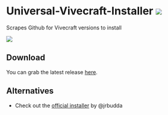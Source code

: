 # Universal-Vivecraft-Installer ![](https://img.shields.io/github/downloads/Bluscream/Universal-Vivecraft-Installer/total)

Scrapes Github for Vivecraft versions to install

<img src="https://i.imgur.com/jXu5CZ8.png" />

## Download

You can grab the latest release [here](https://github.com/Bluscream/Universal-Vivecraft-Installer/releases).

## Alternatives

- Check out the [official installer](https://cdn.discordapp.com/attachments/195502278508150784/923767110814040135/VivecraftInstaller.exe) by @jrbudda
